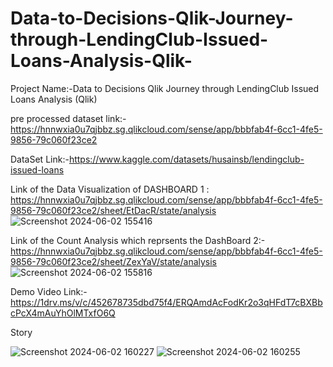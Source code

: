 # Data-to-Decisions-Qlik-Journey-through-LendingClub-Issued-Loans-Analysis-Qlik-
Project Name:-Data to Decisions Qlik Journey through LendingClub Issued Loans Analysis (Qlik)

pre processed dataset link:-
https://hnnwxia0u7qjbbz.sg.qlikcloud.com/sense/app/bbbfab4f-6cc1-4fe5-9856-79c060f23ce2

DataSet Link:-https://www.kaggle.com/datasets/husainsb/lendingclub-issued-loans

Link of the Data Visualization of DASHBOARD 1 :
https://hnnwxia0u7qjbbz.sg.qlikcloud.com/sense/app/bbbfab4f-6cc1-4fe5-9856-79c060f23ce2/sheet/EtDacR/state/analysis
![Screenshot 2024-06-02 155416](https://github.com/Praneethvarma80022/Data-to-Decisions-Qlik-Journey-through-LendingClub-Issued-Loans-Analysis-Qlik-/assets/147583268/b4220a0d-07e5-4c25-94b8-34bf9715ff40)

Link of the Count Analysis which reprsents the DashBoard 2:- https://hnnwxia0u7qjbbz.sg.qlikcloud.com/sense/app/bbbfab4f-6cc1-4fe5-9856-79c060f23ce2/sheet/ZexYaV/state/analysis
![Screenshot 2024-06-02 155816](https://github.com/Praneethvarma80022/Data-to-Decisions-Qlik-Journey-through-LendingClub-Issued-Loans-Analysis-Qlik-/assets/147583268/83d3c2c6-c5be-4f18-b4e3-ff1f5dc3213b)

Demo Video Link:- https://1drv.ms/v/c/452678735dbd75f4/ERQAmdAcFodKr2o3qHFdT7cBXBbcPcX4mAuYhOlMTxfO6Q

Story

![Screenshot 2024-06-02 160227](https://github.com/Praneethvarma80022/Data-to-Decisions-Qlik-Journey-through-LendingClub-Issued-Loans-Analysis-Qlik-/assets/147583268/00451e46-7baa-4d35-811e-79215bc54fcd)
![Screenshot 2024-06-02 160255](https://github.com/Praneethvarma80022/Data-to-Decisions-Qlik-Journey-through-LendingClub-Issued-Loans-Analysis-Qlik-/assets/147583268/283cd157-020f-400d-8da2-6f5370d31770)
